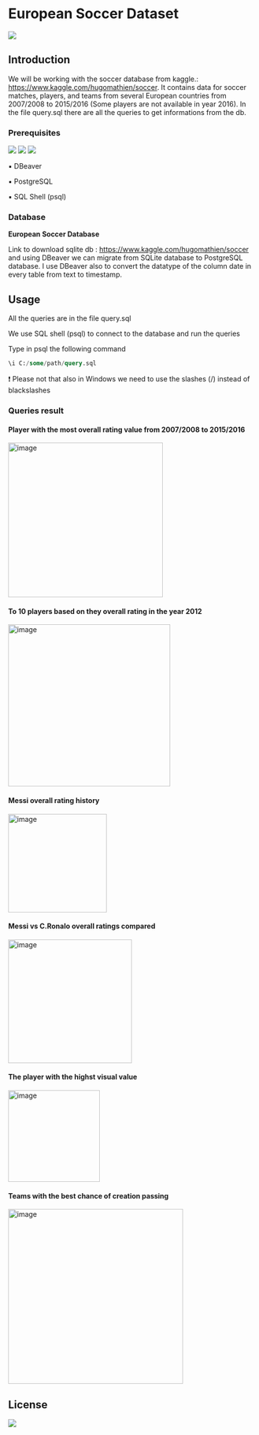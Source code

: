 # European Soccer Dataset

<a href="https://www.linkedin.com/in/giuseppe-bonifati-738640261/"><img src="https://img.shields.io/badge/LinkedIn-blue?style=flat&logo=linkedin&labelColor=blue"></a>


## Introduction

We will be working with the soccer database from kaggle.: https://www.kaggle.com/hugomathien/soccer. 
It contains data for soccer matches, players, and teams from several European countries from 2007/2008 to 2015/2016 (Some players are not available in year 2016).
In the file query.sql there are all the queries to get informations from the db.

### Prerequisites

<a href="https://dbeaver.io/"><img src="https://img.shields.io/badge/-DBeaver-yellow"></a>   <a href="https://www.postgresql.org/download/"><img src="https://img.shields.io/badge/-PostgreSQL-blue"></a>  <img src="https://img.shields.io/badge/-SQLShell(psql)-black">

▪️ DBeaver

▪️ PostgreSQL

▪️ SQL Shell (psql)


### Database

**European Soccer Database**

Link to download sqlite db : https://www.kaggle.com/hugomathien/soccer and using DBeaver we can migrate from SQLite database to PostgreSQL database.
I use DBeaver also to convert the datatype of the column date in every table from text to timestamp.

## Usage

All the queries are in the file query.sql

We use SQL shell (psql) to connect to the database and run the queries 

Type in psql the following command 

```sql
\i C:/some/path/query.sql

```
❗ Please not that also in Windows we need to use the slashes (/) instead of blackslashes 


### Queries result

#### Player with the most overall rating value from 2007/2008 to 2015/2016

<img width="314" alt="image" src="https://user-images.githubusercontent.com/110894389/223207036-36b92ca0-438f-43ca-8cce-14e3580d7373.png">

#### To 10 players based on they overall rating in the year 2012

<img width="329" alt="image" src="https://user-images.githubusercontent.com/110894389/223207582-bcc31318-6d6b-4f6e-9c90-9646ee73087e.png">

#### Messi overall rating history

<img width="200" alt="image" src="https://user-images.githubusercontent.com/110894389/223208302-b16e9ac2-a837-43de-8321-4a5ca145de1d.png">

#### Messi vs C.Ronalo overall ratings compared

<img width="251" alt="image" src="https://user-images.githubusercontent.com/110894389/223209070-814aa780-0500-4feb-a306-33e940d03221.png">

#### The player with the highst visual value

<img width="186" alt="image" src="https://user-images.githubusercontent.com/110894389/223214086-4e92f04d-63e5-4ad1-8a8c-7e3d1931f41f.png">


#### Teams with the best chance of creation passing

<img width="355" alt="image" src="https://user-images.githubusercontent.com/110894389/224751063-0bd28ae9-11dd-4e11-956a-2f42941dc9b4.png">



## License

<img src="https://img.shields.io/badge/license-MIT-blue">

